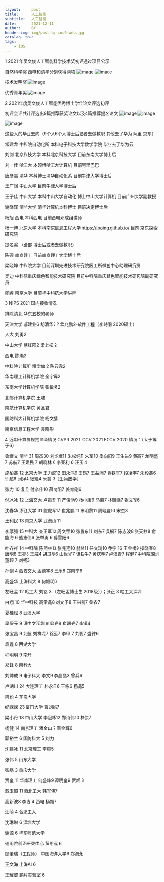 ```yaml
---
layout:     post
title:      人工智能
subtitle:   人工智能
date:       2021-12-11
author:     BY
header-img: img/post-bg-ios9-web.jpg
catalog: true
tags:
    - iOS
---
```


1 2021 年吴文俊人工智能科学技术奖初评通过项目公示

自然科学奖 西电和清华分别获得两项 
![image](https://user-images.githubusercontent.com/24884878/145668884-9e532d0b-6885-4d8c-a6f3-1324d034d2ca.png)
![image](https://user-images.githubusercontent.com/24884878/145668900-cfeef94a-9db4-43d2-9aef-4adaff8412cb.png)


技术发明奖
![image](https://user-images.githubusercontent.com/24884878/145668917-1fd68563-172e-4c92-beea-613f06e0079c.png)

优秀青年奖 
![image](https://user-images.githubusercontent.com/24884878/145668945-3c730aad-ec9f-4c4d-b09f-17a7ce5d0baa.png)

2 2021年度吴文俊人工智能优秀博士学位论文评选初评

初评会评共计评选出9篇推荐获奖论文以及4篇推荐提名论文
![image](https://user-images.githubusercontent.com/24884878/145669044-8f46934a-90eb-4ea8-882a-c750a9fffd29.png)
![image](https://user-images.githubusercontent.com/24884878/145669048-4f02b087-87c1-47ce-b501-cbe50077682c.png)


![image](https://user-images.githubusercontent.com/24884878/145669055-d3fb4fd3-79f9-4e29-b7fd-872401e7aa35.png)


这些人的毕业去向（9个人6个人博士后或者去做教职  其他去了华为 阿里 京东）

常建龙 中科院自动化所 本科电子科技大学数学学院 毕业去了华为云

刘剑  北京科技大学  本科北京科技大学 目前东南大学博士后

刘一佳 哈工大 本硕博哈工大计算机 目前阿里巴巴
 
唐彦嵩 清华 本科博士清华自动化系 目前牛津大学博士后 

王广润 中山大学 目前牛津大学博士后

王子佳 中山大学  本科中山大学自动化 博士中山大学计算机 目前广州大学副教授 

谢晓晖 清华大学 清华计算机本科博士 目前决定博士后 

杨旭 西电 本科西电 目前西电邓成组讲师 

杨一博 北京大学 本科南京信息工程大学  https://iboing.github.io/  目前 京东探索研究院


提名奖 （全部  博士后或者去做教职）

陈硕 南京理工  目前南京理工大学博士后 

梁晓坤 中科院大学 目前深圳先进技术研究院医工所微创中心助理研究员

吴迪 中科院重庆绿色智能技术研究院 目前中科院重庆绿色智能技术研究院副研究员

张腾 南京大学 目前华中科技大学讲师

3  NIPS 2021 国内接收情况 

排除清北  华东五校的老师

天津大学 郝建业6 胡清华2？孟兆鹏2-软件工程（李峙钢 2020硕士）
 
人大 刘勇2 

中山大学 朝红阳2  梁上松 2

西电 陈渤2

中科院计算所 程学旗 2 陈云霁2 
 
华南理工计算机学院 全宇晖2
 
东南大学计算机学院 张敏灵2 
 
北邮计算机学院 王啸 
 
南航计算机学院 黄圣君
 
国防科大计算机学院 杨文婧
 
南京信息工程大学 袁晓彤 


4 近期计算机视觉顶会情况 CVPR 2021 ICCV 2021 ECCV 2020 情况：（大于等于6）

鲁继文 清华 31 周杰30 刘烨斌11 朱松纯11 朱军10  季向阳9  王生进9  黄高7 龙明盛7 苏航7 王建民 7 胡晓林 6 李亚利 6 汪玉 4 

施柏鑫 12 北京大学  王力威12  田永鸿9 王鹤7 王益洲7 黄铁军7 段凌宇7 朱毅鑫6  许超5 刘洋4 张建4  朱磊 3（生物医学） 

张力 10 复旦 付彦伟10 薛向阳7 姜育刚6

倪冰冰 12 上海交大 卢策吾 11 严俊驰9 杨小康9 马超7 林巍峣7  张文军6 

沈春华 浙江大学 31 鲍虎军17  崔兆鹏 11 宋明黎11 周晓巍10 宋杰3 

王利民 13 南京大学 武港山 11 

李厚强 15 中科大  查正军13   周文罡10 张勇东11 刘东7 吴枫7 陈志波8 张天柱8 俞能海 6 熊志伟6 张举勇 6 傅雪阳6 

叶齐祥 14 中科院  陈煕林13  张兆翔10 赫然11 任文琦10 乔宇 16 王金桥9 操晓春8 唐明8 王亮8 王威4 胡卫明6 山世光7  谭铁牛7 黄庆明7 卢汉青7 程健7 中科院深圳董超 7  刘畅3  

孙剑 4 西安交大 孟德宇8 王乐8 郑南宁6 

高盛华 上海科大 8 何旭明6 

左旺孟 12 哈工大  刘铭 3 （左旺孟博士生 2018级））；张正 3 哈工大深圳

白翔 10 华中科技 高常鑫8 刘文予8  王兴刚7 桑农7

夏桂松 8 武汉大学 

吴保元 9 港中文深圳 韩晓光8 崔曙光7 李镇4 

张宝昌 9 北航 刘祥龙7 徐迈7 李甲 7 刘偲7 盛律6 

袁鑫 8 西湖大学

程明明 9 南开 

郑锋 8 南科大 

刘帅成 9 电子科大 李文9 李晶晶3 曾兵6 

卢湖川 24 大连理工  朴永日6 王栋6  杨鑫5

周毅 4 东南大学 

纪嵘嵘 23 厦门大学  曹刘娟7 

梁小丹 18 中山大学  李冠彬12 郑诗伟10 林倞7

杨健 14 南京理工  潘金山 7 唐金辉6 

郭裕兰 6 国防科大 5 刘力

沈建冰 11 北京理工 李爽5 

张伟 5 山东大学 

张磊 3 重庆大学 

贾奎 11 华南理工 何盛烽9 谭明奎9 贾旭 8

戴玉超 11 西北工大 韩军伟7

高新波8 李洁 4 西电 杨旭2 

汪萌 4 合肥工大  

沈琳琳 6 深圳大学 

谢源 6 华东师范大学 

通用院前沿研究中心 黄思远 6 

顾肇瑞（工程师） 中国海洋大学6  郑海永 

王文海 上海AI 6 

王耀威 鹏程实验室 6  
